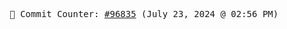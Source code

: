 <p align="center">
    <samp>
        📮 Commit Counter: <a href="https://github.com/Javascript-void0/Javascript-void0/commits/main">#96835</a> (July 23, 2024 @ 02:56 PM)
    </samp>
</p>